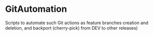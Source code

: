 # GitAutomation
Scripts to automate such Git actions as feature branches creation and deletion, and backport (cherry-pick) from DEV to other releases)
